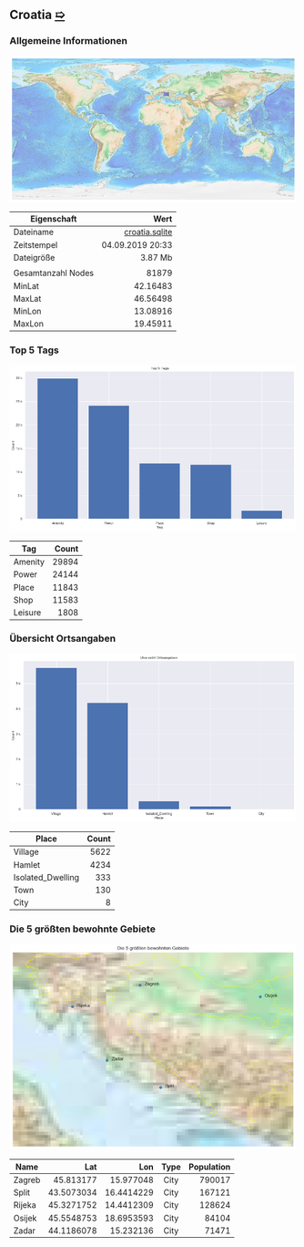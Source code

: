 ## Croatia [&#10159;](croatia.sqlite)

### Allgemeine Informationen

![Overview](./Images/croatia_overview.png)

|Eigenschaft|Wert|
|-|-:|
Dateiname|[croatia.sqlite](croatia.sqlite)|
Zeitstempel|04.09.2019 20:33|
Dateigr&ouml;&szlig;e|3.87 Mb|
|||
Gesamtanzahl Nodes|81879|
|MinLat|42.16483|
|MaxLat|46.56498|
|MinLon|13.08916|
|MaxLon|19.45911|

### Top 5 Tags

![Tags](./Images/croatia_tags.png)

|Tag|Count|
|-|-:|
|Amenity|29894|
|Power|24144|
|Place|11843|
|Shop|11583|
|Leisure|1808|

### &Uuml;bersicht Ortsangaben

![Places](./Images/croatia_places.png)

|Place|Count|
|-|-:|
|Village|5622|
|Hamlet|4234|
|Isolated_Dwelling|333|
|Town|130|
|City|8|

### Die 5 gr&ouml;&szlig;ten bewohnte Gebiete

![Places](./Images/croatia_topplaces.png)

|Name|Lat|Lon|Type|Population|
|----|--:|--:|:--:|---------:|
|Zagreb|45.813177|15.977048|City|790017|
|Split|43.5073034|16.4414229|City|167121|
|Rijeka|45.3271752|14.4412309|City|128624|
|Osijek|45.5548753|18.6953593|City|84104|
|Zadar|44.1186078|15.232136|City|71471|
